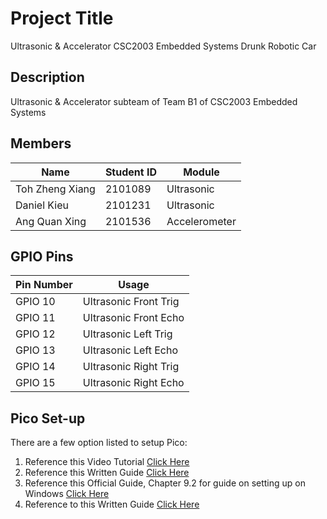 # Project Title

Ultrasonic & Accelerator CSC2003 Embedded Systems Drunk Robotic Car

## Description

Ultrasonic & Accelerator subteam of Team B1 of CSC2003 Embedded Systems


## Members

| Name              | Student ID | Module          |
| ----------------- | ---------- | --------------- |
| Toh Zheng Xiang   | 2101089    | Ultrasonic      |
| Daniel Kieu       | 2101231    | Ultrasonic      |
| Ang Quan Xing     | 2101536    | Accelerometer   |

## GPIO Pins

| Pin Number | Usage                 |
| ---------- | --------------------- |
| GPIO 10    | Ultrasonic Front Trig |
| GPIO 11    | Ultrasonic Front Echo |
| GPIO 12    | Ultrasonic Left Trig  |
| GPIO 13    | Ultrasonic Left Echo  |
| GPIO 14    | Ultrasonic Right Trig |
| GPIO 15    | Ultrasonic Right Echo |

## Pico Set-up

There are a few option listed to setup Pico:

1. Reference this Video Tutorial [Click Here](https://www.youtube.com/watch?v=B5rQSoOmR5w)
2. Reference this Written Guide [Click Here](https://www.digikey.sg/en/maker/projects/raspberry-pi-pico-and-rp2040-cc-part-1-blink-and-vs-code/7102fb8bca95452e9df6150f39ae8422)
3. Reference this Official Guide, Chapter 9.2 for guide on setting up on Windows [Click Here](https://datasheets.raspberrypi.com/pico/getting-started-with-pico.pdf)
4. Reference to this Written Guide [Click Here](https://www.hackster.io/lawrence-wiznet-io/how-to-setup-raspberry-pi-pico-c-c-sdk-in-window10-f2b816)